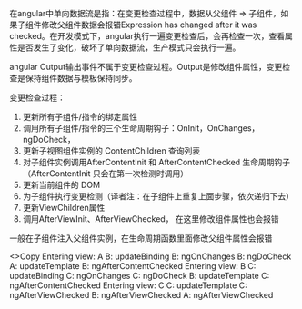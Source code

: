 在angular中单向数据流是指：在变更检查过程中，数据从父组件 => 子组件，如果子组件修改父组件数据会报错Expression has changed after it was checked。在开发模式下，angular执行一遍变更检查后，会再检查一次，查看属性是否发生了变化，破坏了单向数据流，生产模式只会执行一遍。

angular Output输出事件不属于变更检查过程。Output是修改组件属性，变更检查是保持组件数据与模板保持同步。

变更检查过程：
1. 更新所有子组件/指令的绑定属性
2. 调用所有子组件/指令的三个生命周期钩子：OnInit，OnChanges，ngDoCheck，
3. 更新子视图组件实例的 ContentChildren 查询列表
4. 对子组件实例调用AfterContentInit 和 AfterContentChecked 生命周期钩子（AfterContentInit 只会在第一次检测时调用）
5. 更新当前组件的 DOM
6. 为子组件执行变更检测（译者注：在子组件上重复上面步骤，依次递归下去）
7. 更新ViewChildren属性
8. 调用AfterViewInit、AfterViewChecked， 在这里修改组件属性也会报错

一般在子组件注入父组件实例，在生命周期函数里面修改父组件属性会报错


<>Copy
Entering view: A
    B: updateBinding
    B: ngOnChanges
    B: ngDoCheck
        A: updateTemplate
    B: ngAfterContentChecked
    Entering view: B
        С: updateBinding
        C: ngOnChanges
        С: ngDoCheck
            B: updateTemplate
        С: ngAfterContentChecked
        Entering view: C
            С: updateTemplate
            С: ngAfterViewChecked
    B: ngAfterViewChecked
A: ngAfterViewChecked
